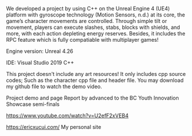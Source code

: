 We developed a project by using C++ on the Unreal Engine 4 (UE4) platform with gyroscope technology (Motion Sensors, n.d.) at its core, the game’s character movements are controlled. Through simple tilt or movement, players can execute slashes, stabs, blocks with shields, and more, with each action depleting energy reserves. Besides, it includes the RPC feature which is fully compatiable with multiplayer games!

Engine version: Unreal 4.26

IDE: Visual Studio 2019 C++ 

This project doesn't include any art resources! It only includes cpp source codes; Such as the character cpp file and header file.
You may download my github file to watch the demo video.

Project demo and page Report by advanced to the BC Youth Innovation Showcase semi-finals

https://www.youtube.com/watch?v=U2efF2xVEB4

https://ericxucui.com/ My personal site
